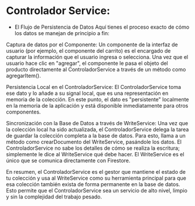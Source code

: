# Controlador Service:

* El Flujo de Persistencia de Datos
Aquí tienes el proceso exacto de cómo los datos se manejan de principio a fin:

Captura de datos por el Componente: Un componente de la interfaz de usuario (por ejemplo, el componente del carrito) es el encargado de capturar la información que el usuario ingresa o selecciona. 
Una vez que el usuario hace clic en "agregar", el componente le pasa el objeto del producto directamente al ControladorService a través de un método como agregarItem().

Persistencia Local en el ControladorService: El ControladorService toma ese dato y lo añade a su signal local, que es una representación en memoria de la colección. En este punto, el dato es "persistente" localmente en la memoria de la aplicación y está disponible inmediatamente para otros componentes.

Sincronización con la Base de Datos a través de WriteService: Una vez que la colección local ha sido actualizada, el ControladorService delega la tarea de guardar la colección completa a la base de datos. 
Para esto, llama a un método como crearDocumento del WriteService, pasándole los datos. El ControladorService no sabe los detalles de cómo se realiza la escritura; simplemente le dice al WriteService qué debe hacer. El WriteService es el único que se comunica directamente con Firestore.

En resumen, el ControladorService es el gestor que mantiene el estado de tu colección y usa al WriteService como su herramienta principal para que esa colección también exista de forma permanente en la base de datos. 
Esto permite que el ControladorService sea un servicio de alto nivel, limpio y sin la complejidad del trabajo pesado.
